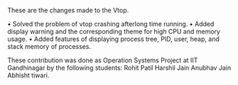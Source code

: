 These are the changes made to the Vtop.

• Solved the problem of vtop crashing afterlong time running.
• Added display warning and the corresponding theme for high CPU and
memory usage.
• Added features of displaying process tree, PID, user, heap, and stack
memory of processes.

These contribution was done as Operation Systems Project at IIT Gandhinagar by the following students:
Rohit Patil
Harshil Jain
Anubhav Jain
Abhisht tiwari.
